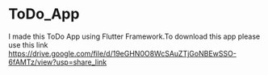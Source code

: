 # ToDo_App
I made this ToDo App using Flutter Framework.To download this app please use this link https://drive.google.com/file/d/19eGHN0O8WcSAuZTjGoNBEwSSO-6fAMTz/view?usp=share_link 
